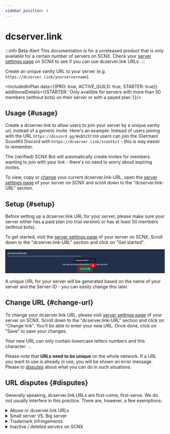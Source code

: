 ```yaml
---
sidebar_position: 4
---
```


# dcserver.link

:::info Beta-Alert
This documentation is for a unreleased product that is only available for a certain number of servers on SCNX. Check
your [server settings page](https://scnx.app/glink?page=settings) on SCNX to see if you can use dcserver.link URLs.
:::

Create an unique vanity URL to your server (e.g. `https://dcserver.link/yourservername`).

<IncludedInPlan data={{PRO: true, ACTIVE_GUILD: true, STARTER: true}}
                additionalDetails={{STARTER: 'Only availible for servers with more than 50 members (without bots) on their server or with a payed plan.'}}/>


## Usage {#usage}

Create a dcserver.link to allow users to join your server by a unique vanity url, instead of a generic invite. Here's an example: Instead of users joining with the URL `https://discord.gg/WxB3z5YJh9`
users can join the (German) ScootKit Discord with `https://dcserver.link/scootkit` - this is way easier to remember.

The (verified) SCNX Bot will automatically create invites for members wanting to join with your link - there's no need to worry about expiring invites.

To view, copy or [change](#change-url) your current dcserver.link-URL, open the [server settings page](https://scnx.app/glink?page=settings) of your server on SCNX and scroll down to the "dcserver.link-URL" section.

## Setup {#setup}

Before setting up a dcserver.link URL for your server, please make sure your server either has a paid plan (no trial version) or has at least 50 members (without bots).

To get started, visit the [server settings page](https://scnx.app/glink?page=settings) of your server on SCNX. Scroll down to the "dcserver.link-URL" section and click on "Get started".

![](./../../assets/scnx/guilds/dcserver-link/enable.png)

A unique URL for your server will be generated based on the name of your server and the Server-ID - you can easily change this later.

## Change URL {#change-url}
To change your dcserver.link URL, please visit [server settings page](https://scnx.app/glink?page=settings) of your server on SCNX. Scroll down to the "dcserver.link-URL" section and click on "Change link". You'll be able to enter your new URL. Once done, click on "Save" to save your changes.

Your new URL can only contain lowercase letters numbers and this character: `-`.

Please note that **URLs need to be unique** on the whole network. If a URL you want to use is already in use, you will be shown an error message. Please to [disputes](#disputes) about what you can do in such situations.

## URL disputes {#disputes}

Generally speaking, dcserver.link URLs are first-come, first-serve. We do not usually interfere in this practice. There are, however, a few exemptions:

<details>
    <summary>Abuse or dcserver.link URLs</summary>
    If you believe that a dcserver.link URL is being used to scam or otherwise break Discord Community Guidelines,
    please report it to our staff (<a href="mailto:abuse@scnx.xyz">abuse@scnx.xyz</a>) and we'll take appropriate
    action. The URL can then no longer be
    used.
</details>
<details>
    <summary>Small server VS. Big server</summary>
    This scenario happens when a big server (&gt;10.000 members without bots and active) with the same name want a
    dcserver.link URL that is currently being used by a small server (&lt;1.000 members). In such a case, our staff will
    examine a request on a case-by-case basis and might decide to transfer a dcserver.link URL. To start such a
    request <a
    href="https://scnx.app/help">contact our staff</a>.
</details>
<details>
    <summary>Trademark infringements</summary>
    If a dcserver.link URL infringes on your trademarks, please contact our legal team (<a
    href="mailto:legal@scootkit.net">legal@scootkit.net</a>) with a legal request for removal. After that request went
    through (and the content was removed),
    you might be able to claim the dcserver.link URL by responding to the confirmation E-Mail (optional).
</details>
<details>
    <summary>Inactive / deleted servers on SCNX</summary>
    When a server is <a href="./faq#deletion">deleted from SCNX</a>, their dcserver.link URL will be deleted permanently. This does not
    happen when a server is deactivated / flagged on SCNX - in such cases, the URL will just become inactive, but will
    still be claimed. Expired Starter-Plans do not affect the usability of dcserver.link URLs.
</details>